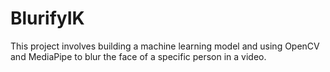 # BlurifyIK
This project involves building a machine learning model and using OpenCV and MediaPipe to blur the face of a specific person in a video. 
